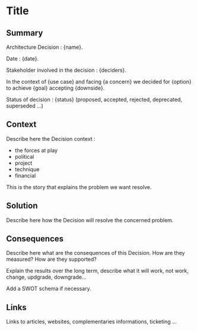 # Title

## Summary

Architecture Decision : {name}.

Date : {date}.

Stakeholder involved in the decision : {deciders}.

In the context of {use case} and facing {a concern} we decided for {option} to achieve {goal} accepting {downside}.

Status of decision : {status} (proposed, accepted, rejected, deprecated, superseded ...)

## Context

Describe here the Decision context :

- the forces at play
- political
- project
- technique
- financial

This is the story that explains the problem we want resolve.

## Solution 

Describe here how the Decision will resolve the concerned problem.

## Consequences

Describe here what are the consequences of this Decision.
How are they measured?
How are they supported?

Explain the results over the long term, describe what it will work, not work, change, updgrade, downgrade...

Add a SWOT schema if necessary.

## Links

Links to articles, websites, complementaries informations, ticketing ...
